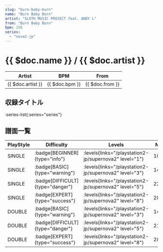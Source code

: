 ```yaml
---
slug: "burn-baby-burn"
name: "Burn Baby Burn"
artist: "SLOTH MUSIC PROJECT feat. ANDY L"
from: "Burn Baby Burn"
bpm: 156
series:
  - "nova2-jp"
---
```


# {{ $doc.name }} / {{ $doc.artist }}

|Artist|BPM|From|
|------|---|----|
|{{ $doc.artist }}|{{ $doc.bpm }}|{{ $doc.from }}|

## 収録タイトル

:series-list{:series="series"}

## 譜面一覧

|PlayStyle|Difficulty|Levels|Notes|Movie|
|---------|----------|------|-----|-----|
|SINGLE| :badge[BEGINNER]{type="info"}| :levels{links="/playstation2-jp/supernova2" level="1"}|100/0||
|SINGLE| :badge[BASIC]{type="warning"}| :levels{links="/playstation2-jp/supernova2" level="3"}|145/17||
|SINGLE| :badge[DIFFICULT]{type="danger"}| :levels{links="/playstation2-jp/supernova2" level="5"}|223/19||
|SINGLE| :badge[EXPERT]{type="success"}| :levels{links="/playstation2-jp/supernova2" level="8"}|284/1||
|DOUBLE| :badge[BASIC]{type="warning"}| :levels{links="/playstation2-jp/supernova2" level="3"}|146/9||
|DOUBLE| :badge[DIFFICULT]{type="danger"}| :levels{links="/playstation2-jp/supernova2" level="5"}|218/9||
|DOUBLE| :badge[EXPERT]{type="success"}| :levels{links="/playstation2-jp/supernova2" level="8"}|282/1||
